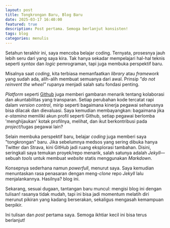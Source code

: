 ```yaml
---
layout: post
title: Tongkrongan Baru, Blog Baru
date: 2025-03-17 16:40:00
featured: true
description: Post pertama. Semoga berlanjut konsisten!
tags: blog 
categories: menulis
---
```


Setahun terakhir ini, saya mencoba belajar coding. Ternyata, prosesnya jauh lebih seru dari yang saya kira. Tak hanya sekadar mempelajari hal-hal teknis seperti *syntax* dan *logic* pemrograman, tapi juga membuka perspektif baru.

Misalnya saat *coding*, kita terbiasa memanfaatkan *library* atau *framework* yang sudah ada, alih-alih membuat semuanya dari awal. Prinsip _"do not reinvent the wheel"_ rupanya menjadi salah satu fondasi penting.

*Platform* seperti [Github](https://www.github.com) juga memberi gambaran menarik tentang kolaborasi dan akuntabilitas yang transparan. Setiap perubahan kode tercatat rapi dalam _version control_, mirip seperti bagaimana kinerja pegawai seharusnya bisa dilacak dan dievaluasi. Saya kemudian membayangkan: bagaimana jika *e-stamina* memiliki akun profil seperti Github, setiap pegawai berlomba 'menghijaukan' kotak profilnya, melihat, dan ikut berkontribusi pada *project*/tugas pegawai lain?

Selain membuka perspektif baru, belajar *coding* juga memberi saya "tongkrongan" baru. Jika sebelumnya medsos yang sering dibuka hanya Twitter dan Strava, kini GitHub jadi ruang eksplorasi tambahan. Disini, seringkali saya temukan proyek/repo menarik, salah satunya adalah *Jekyll*—sebuah *tools* untuk membuat *website* statis menggunakan *Markdown*.

Konsepnya sederhana namun *powerfull*, menurut saya. Saya kemudian menuntaskan rasa penasaran dengan meng-*clone* repo *Jekyll* lalu menjalankannya. Hasilnya? blog ini.

Sekarang, sesuai dugaan, tantangan baru muncul: mengisi blog ini dengan tulisan! rasanya tidak mudah, tapi ini bisa jadi momentum melatih diri merunut pikiran yang kadang berserakan, sekaligus mengasah kemampuan berpikir.

Ini tulisan dan *post* pertama saya. Semoga ikhtiar kecil ini bisa terus berlanjut!